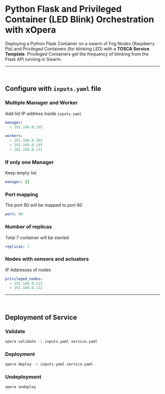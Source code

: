 # Python Flask and Privileged Container (LED Blink) Orchestration with xOpera

Deploying a Python Flask Container on a swarm of Fog Nodes (Raspberry Pis) and Privileged Containers (for blinking LED) with a **TOSCA Service Template**. Privileged Containers get the frequency of blinking from the Flask API running in Swarm.

---
<br>

## Configure with `inputs.yaml` file

### Multiple Manager and Worker
Add list IP address inside `inputs.yaml`
```YAML
manager:
  - 192.168.0.195

workers:
  - 192.168.0.103
  - 192.168.0.165
  - 192.168.0.131
```

### If only one Manager
Keep empty list
```YAML
manager: []
```

### Port mapping
The port 80 will be mapped to port 80
```YAML
port: 80
```
### Number of replicas
Total 7 container will be started
```YAML
replicas: 7
```

### Nodes with sensors and actuators
IP Addresses of nodes
```YAML
privileged_nodes:
  - 192.168.0.222
  - 192.168.0.112
```
---
<br>

## Deployment of Service
### Validate
```BASH
opera validate -i inputs.yaml service.yaml
```
### Deployment
```BASH
opera deploy -i inputs.yaml service.yaml
```
### Undeployment
```BASH
opera undeploy
```
